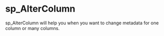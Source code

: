 # sp_AlterColumn
sp_AlterColumn will help you when you want to change metadata for one column or many columns.
